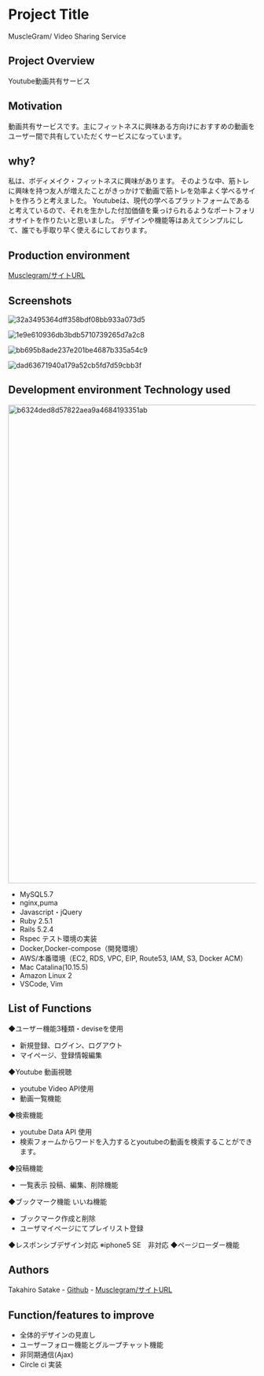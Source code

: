 # Project Title 
  MuscleGram/ Video Sharing Service
## Project Overview 
  Youtube動画共有サービス
## Motivation
  動画共有サービスです。主にフィットネスに興味ある方向けにおすすめの動画をユーザー間で共有していただくサービスになっています。
## why? 
  私は、ボディメイク・フィットネスに興味があります。
  そのような中、筋トレに興味を持つ友人が増えたことがきっかけで動画で筋トレを効率よく学べるサイトを作ろうと考えました。
  Youtubeは、現代の学べるプラットフォームであると考えているので、それを生かした付加価値を乗っけられるようなポートフォリオサイトを作りたいと思いました。
  デザインや機能等はあえてシンプルにして、誰でも手取り早く使えるにしております。

## Production environment 
  [Musclegram/サイトURL](https://musclegram.net/)
## Screenshots 
 ![32a3495364dff358bdf08bb933a073d5](https://user-images.githubusercontent.com/65805662/95764116-fc515000-0cea-11eb-8951-5ff4b41692f5.jpg)

 ![1e9e610936db3bdb5710739265d7a2c8](https://user-images.githubusercontent.com/65805662/95764130-feb3aa00-0cea-11eb-853d-a169541fb743.jpg)

 ![bb695b8ade237e201be4687b335a54c9](https://user-images.githubusercontent.com/65805662/95764147-02473100-0ceb-11eb-9341-707e6d1abdb8.jpg)

 ![dad63671940a179a52cb5fd7d59cbb3f](https://user-images.githubusercontent.com/65805662/95764151-0410f480-0ceb-11eb-8b9d-3f7854f656c8.jpg)

## Development environment Technology used 
<img width="973" alt="b6324ded8d57822aea9a4684193351ab" src="https://user-images.githubusercontent.com/65805662/95767262-74ba1000-0cef-11eb-9a98-2d5610578126.png">

- MySQL5.7
- nginx,puma
- Javascript・jQuery
- Ruby 2.5.1
- Rails 5.2.4
- Rspec テスト環境の実装
- Docker,Docker-compose（開発環境）
- AWS/本番環境（EC2, RDS, VPC, EIP, Route53, IAM, S3, Docker ACM）
- Mac Catalina(10.15.5)
- Amazon Linux 2
- VSCode, Vim

## List of Functions
◆ユーザー機能3種類・deviseを使用
- 新規登録、ログイン、ログアウト
- マイページ、登録情報編集

◆Youtube 動画視聴
- youtube Video API使用
- 動画一覧機能

◆検索機能
- youtube Data API 使用 
- 検索フォームからワードを入力するとyoutubeの動画を検索することができます。

◆投稿機能
- 一覧表示 投稿、編集、削除機能

◆ブックマーク機能 いいね機能
- ブックマーク作成と削除
- ユーザマイページにてプレイリスト登録

◆レスポンシブデザイン対応 ※iphone5 SE　非対応
◆ページローダー機能

## Authors
  Takahiro Satake - [Github](https://github.com/takahirosatake)  - [Musclegram/サイトURL](http://musclegram.online/)
## Function/features to improve 
- 全体的デザインの見直し
- ユーザーフォロー機能とグループチャット機能
- 非同期通信(Ajax)
- Circle ci 実装